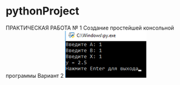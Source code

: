 # pythonProject
ПРАКТИЧЕСКАЯ РАБОТА № 1
Создание простейшей консольной программы
Вариант 2
![Screenshot](pythonScreenshot.png)
